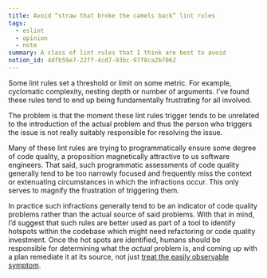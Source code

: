```yaml
---
title: Avoid “straw that broke the camels back” lint rules
tags:
  - eslint
  - opinion
  - note
summary: A class of lint rules that I think are best to avoid
notion_id: 4dfb59e7-22ff-4cd7-93bc-97f8ca2b7062
---
```

Some lint rules set a threshold or limit on some metric. For example, cyclomatic complexity, nesting depth or number of arguments. I’ve found these rules tend to end up being fundamentally frustrating for all involved.

The problem is that the moment these lint rules trigger tends to be unrelated to the introduction of the actual problem and thus the person who triggers the issue is not really suitably responsible for resolving the issue.

Many of these lint rules are trying to programmatically ensure some degree of code quality, a proposition magnetically attractive to us software engineers. That said, such programmatic assessments of code quality generally tend to be too narrowly focused and frequently miss the context or extenuating circumstances in which the infractions occur. This only serves to magnify the frustration of triggering them.

In practice such infractions generally tend to be an indicator of code quality problems rather than the actual source of said problems. With that in mind, I’d suggest that such rules are better used as part of a tool to identify hotspots within the codebase which might need refactoring or code quality investment. Once the hot spots are identified, humans should be responsible for determining what the _actual_ problem is, and coming up with a plan remediate it at its source, not just [treat the easily observable symptom](https://jordaneldredge.com/notes/surface-nits/).
